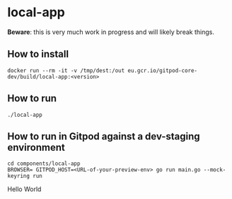 # local-app

**Beware**: this is very much work in progress and will likely break things.

## How to install
```
docker run --rm -it -v /tmp/dest:/out eu.gcr.io/gitpod-core-dev/build/local-app:<version>
```

## How to run
```
./local-app
```

## How to run in Gitpod against a dev-staging environment
```
cd components/local-app
BROWSER= GITPOD_HOST=<URL-of-your-preview-env> go run main.go --mock-keyring run
```
Hello World
